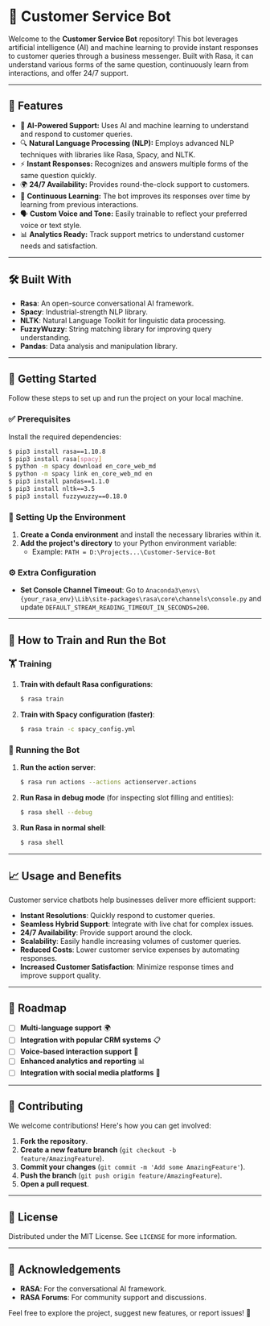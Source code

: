 # 🤖 Customer Service Bot

Welcome to the **Customer Service Bot** repository! This bot leverages artificial intelligence (AI) and machine learning to provide instant responses to customer queries through a business messenger. Built with Rasa, it can understand various forms of the same question, continuously learn from interactions, and offer 24/7 support.

---

## 🚀 Features
- 🧠 **AI-Powered Support:** Uses AI and machine learning to understand and respond to customer queries.
- 🔍 **Natural Language Processing (NLP):** Employs advanced NLP techniques with libraries like Rasa, Spacy, and NLTK.
- ⚡ **Instant Responses:** Recognizes and answers multiple forms of the same question quickly.
- 🌍 **24/7 Availability:** Provides round-the-clock support to customers.
- 🔄 **Continuous Learning:** The bot improves its responses over time by learning from previous interactions.
- 🗣️ **Custom Voice and Tone:** Easily trainable to reflect your preferred voice or text style.
- 📊 **Analytics Ready:** Track support metrics to understand customer needs and satisfaction.

---

## 🛠️ Built With
- **Rasa**: An open-source conversational AI framework.
- **Spacy**: Industrial-strength NLP library.
- **NLTK**: Natural Language Toolkit for linguistic data processing.
- **FuzzyWuzzy**: String matching library for improving query understanding.
- **Pandas**: Data analysis and manipulation library.

---

## 🏁 Getting Started

Follow these steps to set up and run the project on your local machine.

### ✅ Prerequisites
Install the required dependencies:
```bash
$ pip3 install rasa==1.10.8
$ pip3 install rasa[spacy]
$ python -m spacy download en_core_web_md
$ python -m spacy link en_core_web_md en
$ pip3 install pandas==1.1.0
$ pip3 install nltk==3.5
$ pip3 install fuzzywuzzy==0.18.0
```

### 🐍 Setting Up the Environment
1. **Create a Conda environment** and install the necessary libraries within it.
2. **Add the project's directory** to your Python environment variable:
   - Example: `PATH = D:\Projects...\Customer-Service-Bot`

### ⚙️ Extra Configuration
- **Set Console Channel Timeout**: Go to `Anaconda3\envs\{your_rasa_env}\Lib\site-packages\rasa\core\channels\console.py` and update `DEFAULT_STREAM_READING_TIMEOUT_IN_SECONDS=200`.

---

## 🤖 How to Train and Run the Bot

### 🏋️ Training
1. **Train with default Rasa configurations**:
   ```bash
   $ rasa train
   ```
2. **Train with Spacy configuration (faster)**:
   ```bash
   $ rasa train -c spacy_config.yml
   ```

### 🔧 Running the Bot
1. **Run the action server**:
   ```bash
   $ rasa run actions --actions actionserver.actions
   ```
2. **Run Rasa in debug mode** (for inspecting slot filling and entities):
   ```bash
   $ rasa shell --debug
   ```
3. **Run Rasa in normal shell**:
   ```bash
   $ rasa shell
   ```

---

## 📈 Usage and Benefits

Customer service chatbots help businesses deliver more efficient support:
- **Instant Resolutions**: Quickly respond to customer queries.
- **Seamless Hybrid Support**: Integrate with live chat for complex issues.
- **24/7 Availability**: Provide support around the clock.
- **Scalability**: Easily handle increasing volumes of customer queries.
- **Reduced Costs**: Lower customer service expenses by automating responses.
- **Increased Customer Satisfaction**: Minimize response times and improve support quality.

---

## 🌱 Roadmap
- [ ] **Multi-language support** 🌍
- [ ] **Integration with popular CRM systems** 📋
- [ ] **Voice-based interaction support** 🎤
- [ ] **Enhanced analytics and reporting** 📊
- [ ] **Integration with social media platforms** 📱

---

## 👥 Contributing
We welcome contributions! Here's how you can get involved:
1. **Fork the repository**.
2. **Create a new feature branch** (`git checkout -b feature/AmazingFeature`).
3. **Commit your changes** (`git commit -m 'Add some AmazingFeature'`).
4. **Push the branch** (`git push origin feature/AmazingFeature`).
5. **Open a pull request**.

---

## 📜 License
Distributed under the MIT License. See `LICENSE` for more information.

---

## 🙏 Acknowledgements
- **RASA**: For the conversational AI framework.
- **RASA Forums**: For community support and discussions.

Feel free to explore the project, suggest new features, or report issues! 🚀
